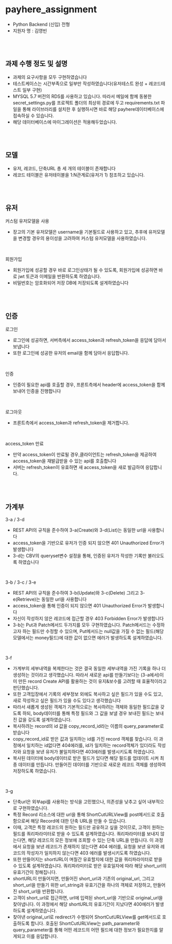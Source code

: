 # payhere_assignment
+ Python Backend (신입) 전형
+ 지원자 명 : 김영빈

<br/>
<br/>

## 과제 수행 정도 및 설명
+ 과제의 요구사항을 모두 구현하였습니다
+ 테스트케이스는 시간부족으로 일부만 작성하였습니다(유저테스트 완성 + 레코드테스트 일부 구현)
+ MYSQL 5.7 버전의 RDS를 사용하고 있습니다. 따라서 메일에 함께 동봉한 secret_settings.py를 프로젝트 폴더의 최상위 경로에 두고 requirements.txt 파일을 통해 라이브러리를 설치한 후 실행하시면 바로 해당 payhere데이터베이스에 접속하실 수 있습니다.
+ 해당 데이터베이스에 마이그레이션은 적용해두었습니다.


<br/>
<br/>


## 모델
+ 유저, 레코드, 단축URL 총 세 개의 테이블이 존재합니다
+ 레코드 테이블은 유저테이블을 1:N관계로(유저가 1) 참조하고 있습니다.



<br/>
<br/>

## 유저 
커스텀 유저모델을 사용 
+ 장고의 기본 유저모델은 username을 기본필드로 사용하고 있고, 추후에 유저모델을 변경할 경우의 용이성을 고려하여  커스텀 유저모델을 사용하였습니다.

<br/>

회원가입
+ 회원가입에 성공할 경우 바로 로그인상태가 될 수 있도록, 회원가입에 성공하면 바로 jwt 토큰과 이메일을 반환하도록 하였습니다.
+ 비밀번호는 암호화되어 저장 DB에 저장되도록 설게하였습니다

<br/>
<br/>

## 인증

로그인
+ 로그인에 성공하면, 서버측에서 access_token과 refresh_token을 응답에 담아서 보냅니다
+ 또한 로그인에 성공한 유저의 email을 함께 담아서 응답합니다. 

<br/>

인증
+ 인증이 필요한 api를 호출할 경우, 프론트측에서 header에 access_token을 함께 보내어 인증을 진행합니다

<br/>

로그아웃
+ 프론트측에서 access_token과 refresh_token을 제거합니다.

<br/>

access_token 만료
+ 만약 access_token이 만료될 경우,클라이언트는 refresh_token을 제공하여 access_token을 재발급받을 수 있는 api를 호출합니다
+ 서버는 refresh_token이 유효하면 새 access_token을 새로 발급하여 응답합니다.


<br/>
<br/>

## 가계부
3-a / 3-d
+ REST API의 규칙을 준수하여 3-a(Create)와 3-d(List)는 동일한 url을 사용합니다
+ access_token을 기반으로 유저가 인증 되지 않으면 401 Unauthorized Error가 발생합니다
+ 3-d는 CBV의 queryset변수 설정을 통해, 인증된 유저가 작성한 기록만 불러오도록 하였습니다

<br/>

3-b / 3-c / 3-e
+ REST API의 규칙을 준수하여 3-b(Update)와 3-c(Delete) 그리고 3-e(Retrieve)는 동일한 url을 사용합니다
+ access_token을 통해 인증이 되지 않으면 401 Unauthorized Error가 발생합니다
+ 자신이 작성하지 않은 레코드에 접근할 경우 403 Forbidden Error가 발생합니다
+ 3-b는 Put과 Patch메서드 두가지를 모두 구현하였습니다. Patch메서드는 수정하고자 하는 필드만 수정할 수 있으며, Put메서드는 null값을 가질 수 없는 필드(해당 모델에서는 money필드)에 대한 값이 없으면 에러가 발생하도록 설계하였습니다.


<br/>

3-f
+ 가계부의 세부내역을 복제한다는 것은 결국 동일한 세부내역을 가진 기록을 하나 더 생성하는 것이라고 생각했습니다. 따라서 새로운 api를 만들기보다는 (3-a에서)이미 만든 record Create API를 활용하는 것이 유지&보수를 고려할 때 효율적이라고 판단했습니다.
+ 또한 고객입장에서 기록의 세부정보 외에도 복사하고 싶은 필드가 있을 수도 있고, 새로 작성하고 싶은 필드가 있을 수도 있다고 생각했습니다
+ 따라서 새롭게 생성된 객체가 기본적으로는 복사하려는 객체와 동일한 필드값을 갖도록 하되, body데이터를 통해 특정 필드와 그 값을 보낼 경우 보내진 필드는 보내진 값을 갖도록 설계하였습니다.
+ 복사하려는 record의 id 값을 copy_record_id라는 이름의 query_parameter로 받습니다
+ copy_record_id로 받은 값과 일치하는 id를 가진 record 객체를 찾습니다. 이 과정에서 일치하는 id없다면 404에러를, id가 일치하는 record객체가 있더라도 작성자와 요청을 보낸 유저가 불일치하다면 403에러를 발생시키도록 하였습니다.
+ 복사된 데이터에 body데이터로 받은 필드가 있다면 해당 필드를 업데이트 시켜 최종 데이터를 만듭니다. 만들어진 데이터를 기반으로 새로운 레코드 객체를 생성하여 저장하도록 하였습니다.

<br/>

3-g
+ 단축url은 외부api를 사용하는 방식을 고민했으나, 의존성을 낮추고 싶어 내부적으로 구현하였습니다.
+ 특정 Record 리소스에 대한 url을 통해 ShortCutURLView를 post메서드로 호출함으로써 해당 Record에 대한 단축 URL을 만들 수 있습니다.
+ 이때, 고객은 특정 레코드의 원하는 필드만 공유하고 싶을 것이므로, 고객이 원하는 필드를 쿼리파라미터로 받을 수 있도록 설계하였습니다. 쿼리파라미터를 보내지 않는다면, 해당 레코드의 모든 정보에 조회할 수 있는 단축 URL을 만듭니다. 이 과정에서 요청을 보낸 레코드가 존재하지 않는다면 404 에러를, 요청을 보낸 유저와 레코드의 작성자가 일치하지 않는다면 403 에러를 발생시키도록 하였습니다.
+ 또한 만들어지는 shortURL이 며칠간 유효할지에 대한 값을 쿼리파라미터로 받을 수 있도록 설계하였습니다. 쿼리파라미터로 받은 유효일자에 따라 해당 short_url의 유효기간이 정해집니다. 
+ shortURL이 만들어지면, 만들어진 short_url과 기존의 original_url, 그리고 short_url을 만들기 위한 url_string과 유효기간을 하나의 객체로 저장하고, 만들어진 short_url을 반환합니다.
+ 고객이 short_url로 접근하면, url에 입력된 short_url을 기반으로 original_url을 찾아냅니다. 이 과정에서 해당 shortURL의 유효기간이 지났다면 400에러가 발생하도록 설계하였습니다.
+ 찾아낸 original_url로 redirect가 수행되어 ShortCutURLView를 get메서드로 호출하도록 합니다. 호출된 ShortCutURLView는 path_parameter와 query_parameter를 통해 어떤 레코드의 어떤 필드에 대한 정보가 필요한지를 알게되고 이를 응답합니다.

